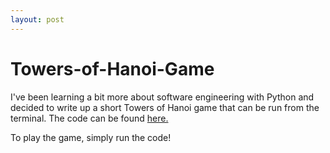 ```yaml
---
layout: post
---
```


# Towers-of-Hanoi-Game

I've been learning a bit more about software engineering with Python and decided to write up a short Towers of Hanoi game that can be run from the terminal.
The code can be found [here.](https://github.com/euresa/PythonProjects/blob/main/TowersOfHanoi/notebook_tower.ipynb) 

To play the game, simply run the code! 